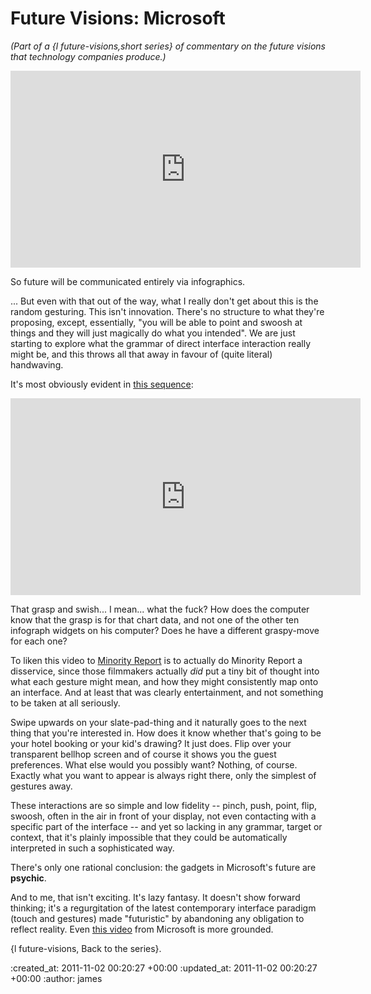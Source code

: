 Future Visions: Microsoft
============================

*(Part of a {l future-visions,short series} of commentary on the future visions that technology companies produce.)*

<iframe width="560" height="315" src="http://www.youtube.com/embed/a6cNdhOKwi0?rel=0" frameborder="0"></iframe>

So future will be communicated entirely via infographics.

... But even with that out of the way, what I really don't get about this is the random gesturing. This isn't innovation. There's no structure to what they're proposing, except, essentially, "you will be able to point and swoosh at things and they will just magically do what you intended". We are just starting to explore what the grammar of direct interface interaction really might be, and this throws all that away in favour of (quite literal) handwaving.

It's most obviously evident in [this sequence](http://youtu.be/a6cNdhOKwi0?t=3m20s):

<iframe width="560" height="315" src="http://www.youtube.com/embed/a6cNdhOKwi0?rel=0&start=200" frameborder="0"></iframe>

That grasp and swish... I mean... what the fuck? How does the computer know that the grasp is for that chart data, and not one of the other ten infograph widgets on his computer? Does he have a different graspy-move for each one?

To liken this video to [Minority Report][] is to actually do Minority Report a disservice, since those filmmakers actually *did* put a tiny bit of thought into what each gesture might mean, and how they might consistently map onto an interface. And at least that was clearly entertainment, and not something to be taken at all seriously.

Swipe upwards on your slate-pad-thing and it naturally goes to the next thing that you're interested in. How does it know whether that's going to be your hotel booking or your kid's drawing? It just does. Flip over your transparent bellhop screen and of course it shows you the guest preferences. What else would you possibly want? Nothing, of course. Exactly what you want to appear is always right there, only the simplest of gestures away.

These interactions are so simple and low fidelity -- pinch, push, point, flip, swoosh, often in the air in front of your display, not even contacting with a specific part of the interface -- and yet so lacking in any grammar, target or context, that it's plainly impossible that they could be automatically interpreted in such a sophisticated way.

There's only one rational conclusion: the gadgets in Microsoft's future are **psychic**.

And to me, that isn't exciting. It's lazy fantasy. It doesn't show forward thinking; it's a regurgitation of the latest contemporary interface paradigm (touch and gestures) made "futuristic" by abandoning any obligation to reflect reality. Even [this video](http://www.youtube.com/watch?v=vxPn4Eo0PRk&feature=related) from Microsoft is more grounded.

{l future-visions, Back to the series}.

[Minority Report]: http://www.youtube.com/watch?v=NwVBzx0LMNQ

:created_at: 2011-11-02 00:20:27 +00:00
:updated_at: 2011-11-02 00:20:27 +00:00
:author: james